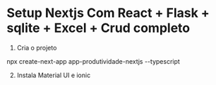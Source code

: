 
# Setup Nextjs Com React + Flask + sqlite + Excel + Crud completo

1) Cria o projeto

npx create-next-app app-produtividade-nextjs --typescript

2) Instala Material UI e ionic

